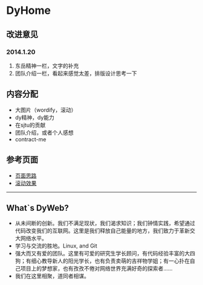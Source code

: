 # DyHome

## 改进意见

### 2014.1.20
1. 东岳精神一栏，文字的补充
1. 团队介绍一栏，看起来感觉太差，排版设计思考一下

## 内容分配
* 大图片（wordify，滚动）
* dy精神，dy能力
* 在sjtu的贡献
* 团队介绍，或者个人感想
* contract-me

## 参考页面
* [页面思路](http://jobs.ele.me/)
* [滚动效果](http://www.thepetedesign.com/demos/onepage_scroll_demo.html)

---
## What`s DyWeb?
* 从未间断的创新。我们不满足现状，我们渴求知识；我们钟情实践，希望通过代码改变我们的互联网。这里是我们释放自己能量的地方，我们致力于革新交大网络水平。
* 学习与交流的胜地。Linux, and Git
* 强大而又有爱的团队。这里有可爱的研究生学长顾问，有代码经验丰富的大四狗；有细心教导新人的阳光学长，也有负责卖萌的吉祥物学姐；有一心扑在自己项目上的梦想家，也有孜孜不倦对网络世界充满好奇的探索者……
* 我们在这里相聚，道同者相谋。

